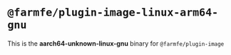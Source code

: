 # `@farmfe/plugin-image-linux-arm64-gnu`

This is the **aarch64-unknown-linux-gnu** binary for `@farmfe/plugin-image`
